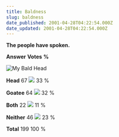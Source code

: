 ```yaml
---
title: Baldness
slug: baldness
date_published: 2001-04-28T04:22:54.000Z
date_updated: 2001-04-28T04:22:54.000Z
---
```


**The people have spoken.**

**Answer** **Votes** **%**

![My Bald Head](https://cdn.glitch.global/71e5579f-aba0-499a-b200-01549a2a80ce/shavehead.gif?v=1729991165706)

**Head** 67 ![](/anil/images/pollbar.gif) 33 %

**Goatee** 64 ![](/anil/images/pollbar.gif) 32 %

**Both** 22 ![](/anil/images/pollbar.gif) 11 %

**Neither** 46 ![](/anil/images/pollbar.gif) 23 %

**Total** 199 100 %
